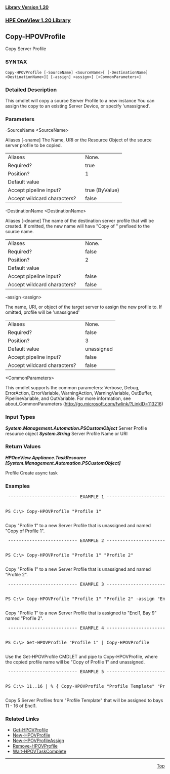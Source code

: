 ﻿<a name="top"></a>
 <h4><a href="#1.20">Library Version 1.20</a></h4>
 <a name="1.20"></a>

### <u>HPE OneView 1.20 Library</u>

## Copy-HPOVProfile
<p>
Copy Server Profile

### SYNTAX
<p>
<pre><code>Copy-HPOVProfile [-SourceName] &lt;SourceName&gt;[ [-DestinationName] &lt;DestinationName&gt;][ [-assign] &lt;assign&gt;] [&lt;CommonParameters&gt;]</code></pre>

### Detailed Description
<p>
This cmdlet will copy a source Server Profile to a new instance  You can assign the copy to an existing Server Device, or specify 'unassigned'.


### Parameters

-SourceName &lt;SourceName&gt;<p>
Aliases [-sname]
The Name, URI or the Resource Object of the source server profile to be copied.

<table><tbody><tr><td>Aliases</td><td>None.</td></tr><tr><td>Required?</td><td>true</td></tr><tr><td>Position?</td><td>1</td></tr><tr><td>Default value</td><td></td></tr><tr><td>Accept pipeline input?</td><td>true (ByValue)</td></tr><tr><td>Accept wildcard characters?&nbsp;&nbsp;&nbsp; </td><td>false</td></tr></tbody></table>

 -DestinationName &lt;DestinationName&gt;<p>
Aliases [-dname]
The name of the destination server profile that will be created.  If omitted, the new name will have "Copy of " prefixed to the source name.

<table><tbody><tr><td>Aliases</td><td>None.</td></tr><tr><td>Required?</td><td>false</td></tr><tr><td>Position?</td><td>2</td></tr><tr><td>Default value</td><td></td></tr><tr><td>Accept pipeline input?</td><td>false</td></tr><tr><td>Accept wildcard characters?&nbsp;&nbsp;&nbsp; </td><td>false</td></tr></tbody></table>

 -assign &lt;assign&gt;<p>
The name, URI, or object of the target server to assign the new profile to.  If omitted, profile will be 'unassigned'

<table><tbody><tr><td>Aliases</td><td>None.</td></tr><tr><td>Required?</td><td>false</td></tr><tr><td>Position?</td><td>3</td></tr><tr><td>Default value</td><td>unassigned</td></tr><tr><td>Accept pipeline input?</td><td>false</td></tr><tr><td>Accept wildcard characters?&nbsp;&nbsp;&nbsp; </td><td>false</td></tr></tbody></table>

 &lt;CommonParameters&gt;

This cmdlet supports the common parameters: Verbose, Debug, ErrorAction, ErrorVariable, WarningAction, WarningVariable, OutBuffer, PipelineVariable, and OutVariable. For more information, see about_CommonParameters (<a href="http://go.microsoft.com/fwlink/?LinkID=113216">http://go.microsoft.com/fwlink/?LinkID=113216</a>)<p>

### Input Types

_**System.Management.Automation.PSCustomObject**_
 Server Profile resource object
 _**System.String**_
 Server Profile Name or URI


### Return Values

_**HPOneView.Appliance.TaskResource [System.Management.Automation.PSCustomObject]**_
 
Profile Create async task



### Examples

<pre> -------------------------- EXAMPLE 1 --------------------------<p>
PS C:\> Copy-HPOVProfile "Profile 1"
</pre>
Copy "Profile 1" to a new Server Profile that is unassigned and named "Copy of Profile 1".


 <pre> -------------------------- EXAMPLE 2 --------------------------<p>
PS C:\> Copy-HPOVProfile "Profile 1" "Profile 2"
</pre>
Copy "Profile 1" to a new Server Profile that is unassigned and named "Profile 2".


 <pre> -------------------------- EXAMPLE 3 --------------------------<p>
PS C:\> Copy-HPOVProfile "Profile 1" "Profile 2" -assign "Encl1, Bay 9"
</pre>
Copy "Profile 1" to a new Server Profile that is assigned to "Encl1, Bay 9" named "Profile 2".


 <pre> -------------------------- EXAMPLE 4 --------------------------<p>
PS C:\> Get-HPOVProfile "Profile 1" | Copy-HPOVProfile
</pre>
Use the Get-HPOVProfile CMDLET and pipe to Copy-HPOVProfile, where the copied profile name will be "Copy of Profile 1" and unassigned.


 <pre> -------------------------- EXAMPLE 5 --------------------------<p>
PS C:\> 11..16 | % { Copy-HPOVProfile "Profile Template" "Profile $_" "Encl1, bay $_" }
</pre>
Copy 5 Server Profiles from "Profile Template" that will be assigned to bays 11 - 16 of Encl1.



### Related Links

* [Get-HPOVProfile](https://github.com/HewlettPackard/POSH-HPOneView/wiki/Get-HPOVProfile)
* [New-HPOVProfile](https://github.com/HewlettPackard/POSH-HPOneView/wiki/New-HPOVProfile)
* [New-HPOVProfileAssign](https://github.com/HewlettPackard/POSH-HPOneView/wiki/New-HPOVProfileAssign)
* [Remove-HPOVProfile](https://github.com/HewlettPackard/POSH-HPOneView/wiki/Remove-HPOVProfile)
* [Wait-HPOVTaskComplete](https://github.com/HewlettPackard/POSH-HPOneView/wiki/Wait-HPOVTaskComplete)


***
<div align=right><a href="#Top">Top</a></div>
